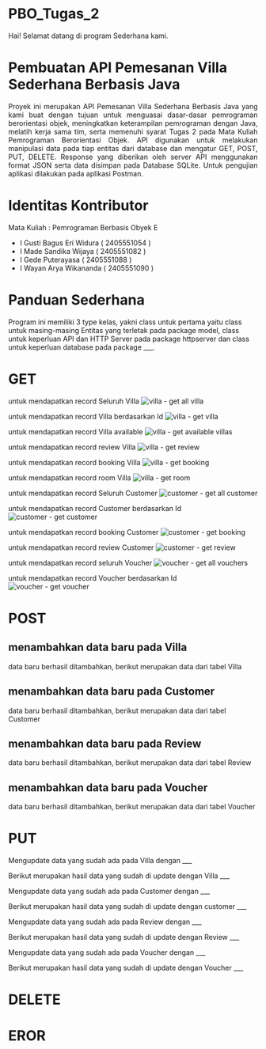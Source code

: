 # PBO_Tugas_2
Hai! Selamat datang di program Sederhana kami.

# Pembuatan API Pemesanan Villa Sederhana Berbasis Java
<div align="justify">Proyek ini merupakan API Pemesanan Villa Sederhana Berbasis Java yang kami buat dengan tujuan untuk menguasai dasar-dasar pemrograman berorientasi objek, meningkatkan keterampilan pemrograman dengan Java, melatih kerja sama tim, serta memenuhi syarat Tugas 2 pada Mata Kuliah Pemrograman Berorientasi Objek. API digunakan untuk melakukan manipulasi data pada tiap entitas dari database dan mengatur GET, POST, PUT, DELETE. Response yang diberikan oleh server API menggunakan format JSON serta data disimpan pada Database SQLite. Untuk pengujian aplikasi dilakukan pada aplikasi Postman.</div>

# Identitas Kontributor
Mata Kuliah : Pemrograman Berbasis Obyek E 
- I Gusti Bagus Eri Widura  ( 2405551054 ) 
- I Made Sandika Wijaya	    ( 2405551082 ) 
- I Gede Puterayasa	        ( 2405551088 ) 
- I Wayan Arya Wikananda    ( 2405551090 )

# Panduan Sederhana
Program ini memiliki 3 type kelas, yakni class untuk pertama yaitu class untuk masing-masing Entitas yang terletak pada package model, class untuk keperluan API dan HTTP Server pada package httpserver dan class untuk keperluan database pada package ___.

# GET
untuk mendapatkan record Seluruh Villa
![villa - get all villa](https://github.com/user-attachments/assets/c294f6ab-e504-40ca-b612-1ce398929faf)

untuk mendapatkan record Villa berdasarkan Id
![villa - get villa](https://github.com/user-attachments/assets/fbb18580-a900-416a-b2d3-9b05e2f111c3)

untuk mendapatkan record Villa available
![villa - get available villas](https://github.com/user-attachments/assets/b80c872e-73cc-4b8a-a57e-e839ca452ba9)

untuk mendapatkan record review Villa
![villa - get review](https://github.com/user-attachments/assets/ea5b69e0-7e84-4a68-a92d-6c60e6aebff2)

untuk mendapatkan record booking Villa
![villa - get booking](https://github.com/user-attachments/assets/cd14660a-e6d5-4bb9-b454-789faebc570b)

untuk mendapatkan record room Villa
![villa - get room](https://github.com/user-attachments/assets/150bb4a4-db00-4d6f-a05e-11f1272c256b)

untuk mendapatkan record Seluruh Customer
![customer - get all customer](https://github.com/user-attachments/assets/91d026c2-107f-47f8-97d5-6d5bb1250386)

untuk mendapatkan record Customer berdasarkan Id
![customer - get customer](https://github.com/user-attachments/assets/9989a560-60bf-48c1-a4c3-b75997d72418)

untuk mendapatkan record booking Customer
![customer - get booking](https://github.com/user-attachments/assets/c7587214-de5a-40e0-b2d0-bd912d4bdc28)

untuk mendapatkan record review Customer
![customer - get review](https://github.com/user-attachments/assets/9f1e245f-bd73-45aa-9513-a5f16a8a3310)

untuk mendapatkan record seluruh Voucher
![voucher - get all vouchers](https://github.com/user-attachments/assets/98f1d078-0e50-4ae3-b951-3dd7dd49ea39)

untuk mendapatkan record Voucher berdasarkan Id
![voucher - get voucher](https://github.com/user-attachments/assets/78bfcccf-8f66-4bac-83c4-ee6a0b22e00b)


# POST
menambahkan data baru pada Villa
-
data baru berhasil ditambahkan, berikut merupakan data dari tabel Villa

menambahkan data baru pada Customer
-
data baru berhasil ditambahkan, berikut merupakan data dari tabel Customer

menambahkan data baru pada Review
-
data baru berhasil ditambahkan, berikut merupakan data dari tabel Review

menambahkan data baru pada Voucher
-
data baru berhasil ditambahkan, berikut merupakan data dari tabel Voucher

# PUT
Mengupdate data yang sudah ada pada Villa dengan ___

Berikut merupakan hasil data yang sudah di update dengan Villa ___

Mengupdate data yang sudah ada pada Customer dengan ___

Berikut merupakan hasil data yang sudah di update dengan customer ___

Mengupdate data yang sudah ada pada Review dengan ___

Berikut merupakan hasil data yang sudah di update dengan Review ___

Mengupdate data yang sudah ada pada Voucher dengan ___

Berikut merupakan hasil data yang sudah di update dengan Voucher ___

# DELETE

# EROR
